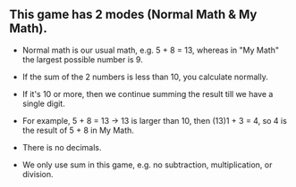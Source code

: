 ## This game has 2 modes (Normal Math & My Math).

* Normal math is our usual math, e.g. 5 + 8 = 13, whereas in "My Math" the largest possible number is 9.
* If the sum of the 2 numbers is less than 10, you calculate normally.
* If it's 10 or more, then we continue summing the result till we have a single digit.
* For example, 5 + 8 = 13 -> 13 is larger than 10, then (13)1 + 3 = 4, so 4 is the result of 5 + 8 in My Math.

* There is no decimals.
* We only use sum in this game, e.g. no subtraction, multiplication, or division.